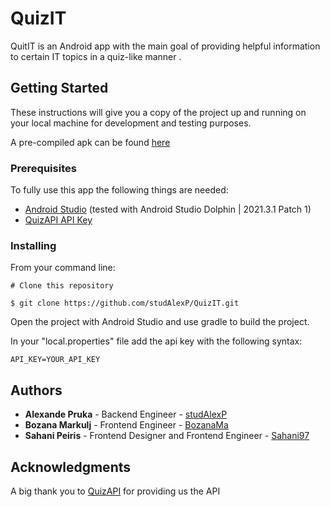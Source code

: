 # QuizIT

QuitIT is an Android app with the main goal of providing helpful information to certain IT topics in a quiz-like manner .

## Getting Started
These instructions will give you a copy of the project up and running on your local machine for development and testing purposes.

A pre-compiled apk can be found [here](https://github.com/studAlexP/QuizIT/releases/)

### Prerequisites
To fully use this app the following things are needed:

+ [Android Studio](https://developer.android.com/studio) (tested with Android Studio Dolphin | 2021.3.1 Patch 1)
+ [QuizAPI API Key](https://quizapi.io/)

### Installing
From your command line:
```
# Clone this repository

$ git clone https://github.com/studAlexP/QuizIT.git
```
Open the project with Android Studio and use gradle to build the project.

In your "local.properties" file add the api key with the following syntax:
```
API_KEY=YOUR_API_KEY
```

## Authors
+ **Alexande Pruka** - Backend Engineer - [studAlexP](https://github.com/studAlexP)
+ **Bozana Markulj** - Frontend Engineer - [BozanaMa](https://github.com/BozanaMa)
+ **Sahani Peiris** - Frontend Designer and Frontend Engineer - [Sahani97](https://github.com/Sahani97)

## Acknowledgments

A big thank you to [QuizAPI](https://quizapi.io/) for providing us the API